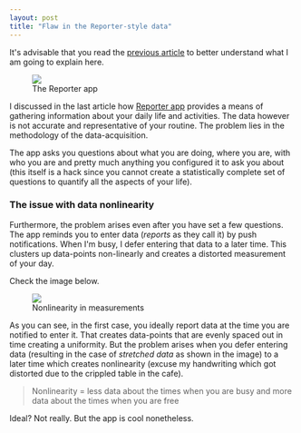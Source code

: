 ```yaml
---
layout: post
title: "Flaw in the Reporter-style data"
---
```


It's advisable that you read the [previous article](http://hardik.co/2014/03/15/acquiring-data-about-life/) to better understand what I am going to explain here.

<figure class="minified">
	<img src="{{ site.url }}/images/reporter.png">
	<figcaption>The Reporter app</figcaption>
</figure>

I discussed in the last article how [Reporter app](http://reporter-app.com) provides a means of gathering information about your daily life and activities. The data however is not accurate and representative of your routine. The problem lies in the methodology of the data-acquisition.

The app asks you questions about what you are doing, where you are, with who you are and pretty much anything you configured it to ask you about (this itself is a hack since you cannot create a statistically complete set of questions to quantify all the aspects of your life).

### The issue with data nonlinearity

Furthermore, the problem arises even after you have set a few questions. The app reminds you to enter data (*reports* as they call it) by push notifications. When I'm busy, I defer entering that data to a later time. This clusters up data-points non-linearly and creates a distorted measurement of your day.

Check the image below.
<figure class="minified">
	<img src="{{ site.url }}/images/reporterdata.jpg">
	<figcaption>Nonlinearity in measurements</figcaption>
</figure>

As you can see, in the first case, you ideally report data at the time you are notified to enter it. That creates data-points that are evenly spaced out in time creating a uniformity. But the problem arises when you defer entering data (resulting in the case of *stretched data* as shown in the image) to a later time which creates nonlinearity (excuse my handwriting which got distorted due to the crippled table in the cafe).

> Nonlinearity = less data about the times when you are busy and more data about the times when you are free

Ideal? Not really. But the app is cool nonetheless. 
